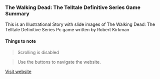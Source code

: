 ### The Walking Dead: The Telltale Definitive Series Game Summary
<p>This is an Illustrational Story with slide images of The Walking Dead: The Telltale Definitive Series Pc game written by Robert Kirkman</p>

#### Things to note
> Scrolling is disabled

> Use the buttons to navigate the website.

[Visit website](https://thewalkingdead-slide.netlify.app)

